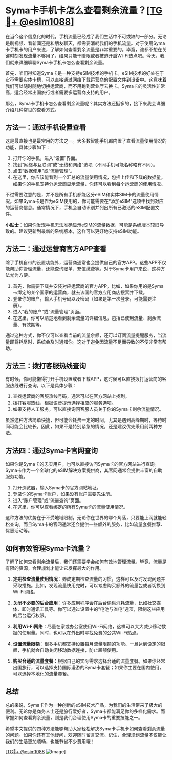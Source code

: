 # Syma卡手机卡怎么查看剩余流量？[[TG💪+ @esim1088](https://t.me/s/esim1088)]

在当今这个信息化的时代，手机流量已经成了我们生活中不可或缺的一部分。无论是刷视频、看新闻还是和朋友聊天，都需要消耗我们的手机流量。对于使用Syma卡手机卡的用户来说，了解如何查看剩余流量是非常重要的。毕竟，谁都不想在关键时刻发现流量不够用了，结果只能干瞪眼或者被迫开启Wi-Fi热点吧。今天，我们就来详细聊聊Syma卡手机卡怎么查看剩余流量。

首先，咱们得知道Syma卡是一种支持eSIM技术的手机卡。eSIM技术的好处在于它不需要实体卡槽，可以直接通过网络下载运营商的配置文件到设备中。这意味着我们可以随时随地切换运营商，而不用跑到营业厅去换卡。Syma卡的灵活性非常高，适合经常出国旅行或者需要多运营商支持的用户。

那么，Syma卡手机卡怎么查看剩余流量呢？其实方法还挺多的，接下来我会详细介绍几种常见的查看方式。

## 方法一：通过手机设置查看

这是最直接也是最常用的方法之一。大多数智能手机都内置了查看流量使用情况的功能，具体步骤如下：

1. 打开你的手机，进入“设置”界面。
2. 找到“网络与互联网”或“无线和网络”选项（不同手机可能名称略有不同）。
3. 点击“数据使用”或“流量管理”。
4. 在这里，你应该能看到一个汇总的流量使用情况，包括上传和下载的数据量。如果你的手机支持分运营商显示流量，你还可以看到每个运营商的使用情况。

不过需要注意的是，并不是所有手机都能区分eSIM和实体SIM卡的流量使用情况。如果Syma卡是作为eSIM使用的，你可能需要在“添加eSIM”选项中找到对应的运营商信息。通常情况下，手机会自动识别并列出所有已激活的eSIM配置文件。

**小贴士**：如果你发现手机无法准确显示eSIM的流量数据，可能是系统版本较旧导致的。建议更新到最新的系统版本，这样可以更好地支持eSIM功能。

## 方法二：通过运营商官方APP查看

除了手机自带的设置功能外，运营商通常也会提供自己的官方APP。这些APP不仅能帮助你管理流量，还能查询账单、充值缴费等。对于Syma卡用户来说，这种方法尤为方便。

1. 首先，你需要下载并安装对应运营商的官方APP。比如，如果你用的是Syma卡绑定的某个国家的运营商，就去该国的官方应用商店搜索并下载。
2. 登录你的账户，输入手机号码以及密码（如果是第一次登录，可能需要注册）。
3. 进入“我的账户”或“流量管理”页面。
4. 在这里，你可以清楚地看到剩余流量的详细信息，包括已使用流量、剩余流量、有效期等。

通过这种方式，你不仅可以查看当前的流量余额，还可以订阅流量提醒服务，当流量即将耗尽时，系统会及时通知你。这对于避免因流量不足而导致的不便非常有帮助。

## 方法三：拨打客服热线查询

有时候，你可能懒得打开手机设置或者下载APP，这时候可以直接拨打运营商的客服热线进行查询。以下是具体步骤：

1. 查找运营商的客服热线号码，通常可以在官方网站上找到。
2. 拨打客服热线，根据语音提示选择相应的服务选项。
3. 如果支持人工服务，可以直接询问客服人员关于你的Syma卡剩余流量情况。

虽然这种方法简单快捷，但可能会耗费一定的时间，尤其是遇到高峰期时，等待时间可能会比较长。因此，如果不是特别紧急的情况，还是建议优先采用前两种方法。

## 方法四：通过Syma卡官网查询

如果你是Syma卡的忠实用户，也可以直接访问Syma卡的官方网站进行查询。Syma卡作为一个全球化的eSIM解决方案提供商，其官网通常会提供丰富的自助服务功能。

1. 打开浏览器，输入Syma卡的官方网站地址。
2. 登录你的Syma卡账户，如果没有账户需要先注册。
3. 进入“账户管理”或“流量查询”页面。
4. 在这里，你可以查看绑定的所有Syma卡的流量使用情况。

这种方法的优势在于不受地域限制，无论你在世界的哪个角落，只要能上网就能轻松查询。而且Syma卡的官网通常还会提供一些额外的服务，比如流量套餐推荐、优惠活动等。

## 如何有效管理Syma卡流量？

了解了如何查看剩余流量后，我们还需要学会如何有效地管理流量。毕竟，流量是有限的资源，合理规划才能让它发挥最大的作用。

1. **定期检查流量使用情况**：养成定期检查流量的习惯，这样可以及时发现问题并采取措施。比如，发现流量快用完时，可以考虑购买额外的流量包或者切换到Wi-Fi网络。
   
2. **关闭不必要的后台应用**：许多应用程序会在后台偷偷消耗流量，比如社交媒体、即时通讯工具等。你可以通过设置中的“电池与省电”选项，限制这些应用的后台运行权限。

3. **利用Wi-Fi网络**：尽量在家或办公室使用Wi-Fi网络，这样可以大大减少移动数据的使用量。同时，也可以在外出时寻找免费的公共Wi-Fi热点。

4. **设置流量限额**：很多手机都支持设置每月流量限额的功能。一旦达到设定的限额，手机就会自动关闭移动数据连接，防止超额使用。

5. **购买合适的流量套餐**：根据自己的实际需求选择合适的流量套餐。如果你经常出国旅行，可以选择支持国际漫游的Syma卡套餐；如果你主要在国内使用，可以选择本地化的流量套餐。

## 总结

总的来说，Syma卡作为一种创新的eSIM技术产品，为我们的生活带来了极大的便利。无论你是商务人士还是旅行爱好者，Syma卡都能满足你的多样化需求。而掌握如何查看剩余流量，则是我们合理使用Syma卡的重要技能之一。

希望本文提供的四种方法能够帮助大家轻松解决Syma卡手机卡如何查看剩余流量的问题。如果你还有其他疑问，欢迎随时留言交流。记住，合理规划流量不仅能让我们的生活更加顺畅，也能节省不少费用哦！

[[TG💪+ @esim1088](https://t.me/s/esim1088) ![Image](https://i.postimg.cc/4NQfJmqS/Snipaste-2025-05-13-00-14-12.png)]